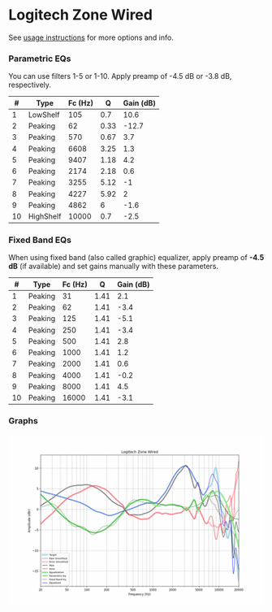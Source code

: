 # Logitech Zone Wired
See [usage instructions](https://github.com/jaakkopasanen/AutoEq#usage) for more options and info.

### Parametric EQs
You can use filters 1-5 or 1-10. Apply preamp of -4.5 dB or -3.8 dB, respectively.

|   # | Type      |   Fc (Hz) |    Q |   Gain (dB) |
|-----|-----------|-----------|------|-------------|
|   1 | LowShelf  |       105 | 0.7  |        10.6 |
|   2 | Peaking   |        62 | 0.33 |       -12.7 |
|   3 | Peaking   |       570 | 0.67 |         3.7 |
|   4 | Peaking   |      6608 | 3.25 |         1.3 |
|   5 | Peaking   |      9407 | 1.18 |         4.2 |
|   6 | Peaking   |      2174 | 2.18 |         0.6 |
|   7 | Peaking   |      3255 | 5.12 |        -1   |
|   8 | Peaking   |      4227 | 5.92 |         2   |
|   9 | Peaking   |      4862 | 6    |        -1.6 |
|  10 | HighShelf |     10000 | 0.7  |        -2.5 |

### Fixed Band EQs
When using fixed band (also called graphic) equalizer, apply preamp of **-4.5 dB** (if available) and set gains manually with these parameters.

|   # | Type    |   Fc (Hz) |    Q |   Gain (dB) |
|-----|---------|-----------|------|-------------|
|   1 | Peaking |        31 | 1.41 |         2.1 |
|   2 | Peaking |        62 | 1.41 |        -3.4 |
|   3 | Peaking |       125 | 1.41 |        -5.1 |
|   4 | Peaking |       250 | 1.41 |        -3.4 |
|   5 | Peaking |       500 | 1.41 |         2.8 |
|   6 | Peaking |      1000 | 1.41 |         1.2 |
|   7 | Peaking |      2000 | 1.41 |         0.6 |
|   8 | Peaking |      4000 | 1.41 |        -0.2 |
|   9 | Peaking |      8000 | 1.41 |         4.5 |
|  10 | Peaking |     16000 | 1.41 |        -3.1 |

### Graphs
![](./Logitech%20Zone%20Wired.png)
